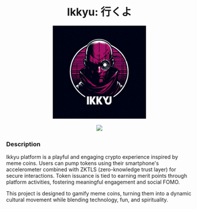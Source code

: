 <div align="center">
<h1>Ikkyu: 行くよ</h1>

<p></p>

<img src="./logo.jpeg" width="50%" height="50%"></img>

[![](https://img.shields.io/github/license/hollow-leaf/ikkyu)](./LICENSE)
</div>

### Description

Ikkyu platform is a playful and engaging crypto experience inspired by meme coins. Users can pump tokens using their smartphone's accelerometer combined with ZKTLS (zero-knowledge trust layer) for secure interactions. Token issuance is tied to earning merit points through platform activities, fostering meaningful engagement and social FOMO.

This project is designed to gamify meme coins, turning them into a dynamic cultural movement while blending technology, fun, and spirituality.
